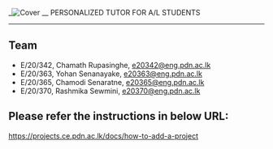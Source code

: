 _![Cover](https://github.com/Chama28228/e20-co225-Mentor-Mate/assets/150885183/5b7a36f9-7c67-4928-9872-e6e06b6fe50d)
__
PERSONALIZED TUTOR FOR A/L STUDENTS
___


## Team
-  E/20/342, Chamath Rupasinghe, [e20342@eng.pdn.ac.lk](mailto:name@email.com)
-  E/20/363, Yohan Senanayake, [e20363@eng.pdn.ac.lk](mailto:name@email.com)
-  E/20/365, Chamodi Senaratne, [e20365@eng.pdn.ac.lk](mailto:name@email.com)
-  E/20/370, Rashmika Sewmini, [e20370@eng.pdn.ac.lk](mailto:name@email.com)

## Please refer the instructions in below URL:

https://projects.ce.pdn.ac.lk/docs/how-to-add-a-project
